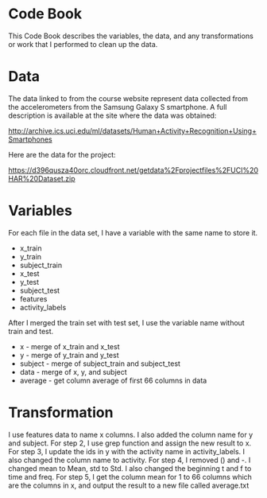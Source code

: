 # Code Book
This Code Book describes the variables, the data, and any transformations or work that I performed to clean up the data.

# Data
The data linked to from the course website represent data collected from the accelerometers from the Samsung Galaxy S smartphone. A full description is available at the site where the data was obtained:

http://archive.ics.uci.edu/ml/datasets/Human+Activity+Recognition+Using+Smartphones

Here are the data for the project:

https://d396qusza40orc.cloudfront.net/getdata%2Fprojectfiles%2FUCI%20HAR%20Dataset.zip

# Variables
For each file in the data set, I have a variable with the same name to store it.
* x_train
* y_train
* subject_train
* x_test
* y_test
* subject_test
* features
* activity_labels

After I merged the train set with test set, I use the variable name without train and test.
* x - merge of x_train and x_test
* y - merge of y_train and y_test
* subject - merge of subject_train and subject_test
* data - merge of x, y, and subject
* average - get column average of first 66 columns in data

# Transformation
I use features data to name x columns. I also added the column name for y and subject.
For step 2, I use grep function and assign the new result to x.
For step 3, I update the ids in y with the activity name in activity_labels. I also changed the column name to activity.
For step 4, I removed () and -. I changed mean to Mean, std to Std. I also changed the beginning t and f to time and freq.
For step 5, I get the column mean for 1 to 66 columns which are the columns in x, and output the result to a new file called average.txt
